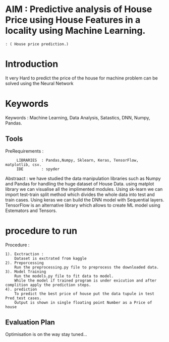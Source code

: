 
# AIM	: Predictive analysis of House Price using House Features in a locality using Machine Learning.
	: ( House price prediction.)
	

# Introduction
It very Hard to predict the price of the house for machine
problem can be solved using the Neural Network


# Keywords 
Keywords : Machine Learning, Data Analysis, Satastics, DNN, Numpy, Pandas.

## Tools
PreRequirements :

		 LIBRARIES 	: Pandas,Numpy, Sklearn, Keras, TensorFlow, matplotlib, csv.
		 IDE 		: spyder


Abstraact 	: we have studied the data manipulation libraries such as Numpy and Pandas for handling the huge dataset of House Data.
		  using matplot library we can visualise all the implimented modules.
		  Using sk-learn we can import test-train split method which divides the whole data into test and train cases.
		  Using keras we can build the DNN model with Sequential layers.
		  TensorFlow is an alternative library which allows to create ML model using Estemators and Tensors.




# procedure to run
Procedure : 

	1). Exctraction :
		Dataset is exctrated from kaggle
	2). Preporcessing
		Run the preprocessing.py file to preprocess the downloaded data.
	3). Model Training
		Run the models.py file to fit data to model.
		While the model if trained program is under exicution and after complition apply the prediction steps.
	4). prediction
		To predict the best price of house put the data tupule in test Pred_test cases.
		Output is shown in single floating point Number as a Price of house


## Evaluation Plan
Optimisation is on the way stay tuned...
